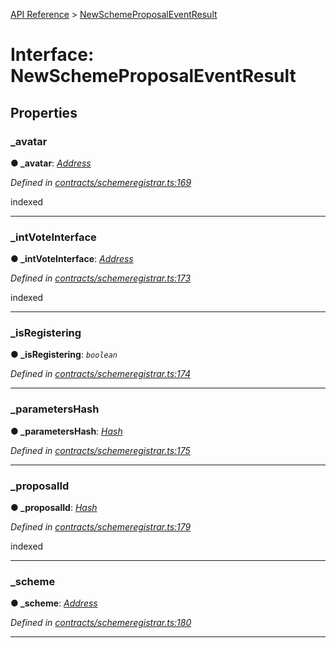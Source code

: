 [API Reference](../README.md) > [NewSchemeProposalEventResult](../interfaces/NewSchemeProposalEventResult.md)



# Interface: NewSchemeProposalEventResult


## Properties
<a id="_avatar"></a>

###  _avatar

**●  _avatar**:  *[Address](../#Address)* 

*Defined in [contracts/schemeregistrar.ts:169](https://github.com/daostack/arc.js/blob/caacbb2/lib/contracts/schemeregistrar.ts#L169)*



indexed




___

<a id="_intVoteInterface"></a>

###  _intVoteInterface

**●  _intVoteInterface**:  *[Address](../#Address)* 

*Defined in [contracts/schemeregistrar.ts:173](https://github.com/daostack/arc.js/blob/caacbb2/lib/contracts/schemeregistrar.ts#L173)*



indexed




___

<a id="_isRegistering"></a>

###  _isRegistering

**●  _isRegistering**:  *`boolean`* 

*Defined in [contracts/schemeregistrar.ts:174](https://github.com/daostack/arc.js/blob/caacbb2/lib/contracts/schemeregistrar.ts#L174)*





___

<a id="_parametersHash"></a>

###  _parametersHash

**●  _parametersHash**:  *[Hash](../#Hash)* 

*Defined in [contracts/schemeregistrar.ts:175](https://github.com/daostack/arc.js/blob/caacbb2/lib/contracts/schemeregistrar.ts#L175)*





___

<a id="_proposalId"></a>

###  _proposalId

**●  _proposalId**:  *[Hash](../#Hash)* 

*Defined in [contracts/schemeregistrar.ts:179](https://github.com/daostack/arc.js/blob/caacbb2/lib/contracts/schemeregistrar.ts#L179)*



indexed




___

<a id="_scheme"></a>

###  _scheme

**●  _scheme**:  *[Address](../#Address)* 

*Defined in [contracts/schemeregistrar.ts:180](https://github.com/daostack/arc.js/blob/caacbb2/lib/contracts/schemeregistrar.ts#L180)*





___


